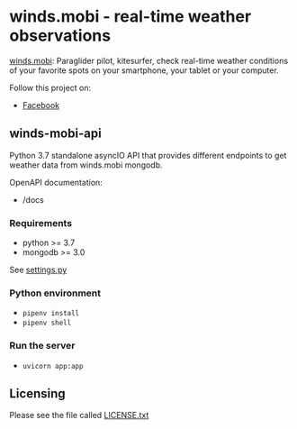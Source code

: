 winds.mobi - real-time weather observations
===========================================

[winds.mobi](http://winds.mobi): Paraglider pilot, kitesurfer, check real-time weather conditions of your favorite spots
on your smartphone, your tablet or your computer.

Follow this project on:
- [Facebook](https://www.facebook.com/WindsMobi/)

winds-mobi-api
--------------------

Python 3.7 standalone asyncIO API that provides different endpoints to get weather data from winds.mobi mongodb.

OpenAPI documentation:
- /docs

### Requirements

- python >= 3.7
- mongodb >= 3.0

See [settings.py](https://github.com/winds-mobi/winds-mobi-api/blob/master/settings.py)

### Python environment

- `pipenv install`
- `pipenv shell`

### Run the server

- `uvicorn app:app`

Licensing
---------

Please see the file called [LICENSE.txt](https://github.com/winds-mobi/winds-mobi-api/blob/master/LICENSE.txt)
